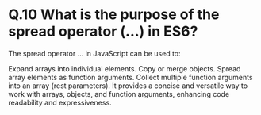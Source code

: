 # Q.10 What is the purpose of the spread operator (...) in ES6?

The spread operator ... in JavaScript can be used to:

Expand arrays into individual elements.
Copy or merge objects.
Spread array elements as function arguments.
Collect multiple function arguments into an array (rest parameters).
It provides a concise and versatile way to work with arrays, objects, and function arguments, enhancing code readability and expressiveness.